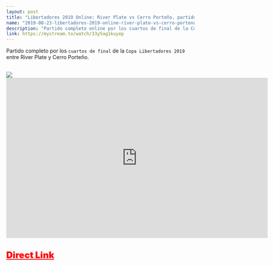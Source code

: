 ```yaml
---
layout: post
title: "Libertadores 2019 Online: River Plate vs Cerro Porteño, partido completo"
name: "2019-08-23-libertadores-2019-online-river-plate-vs-cerro-porteno-partido-completo.md"
description: "Partido completo online por los cuartos de final de la Copa Libertadores 2019 entre River Plate y Cerro Porteño"
link: https://mystream.to/watch/33y5ag1kuyep
---
```


Partido completo por los `cuartos de final` de la `Copa Libertadores 2019` entre River Plate y Cerro Porteño.

<br>

<img src="https://i.imgur.com/byWDf22.jpg" class="responsive-image" style="max-width: 2130px;">

<br>

<div class="embed-responsive embed-responsive-16by9">
  <iframe class="embed-responsive-item" src="https://embed.mystream.to/33y5ag1kuyep" scrolling="no" frameborder="0" width="700" height="430" allowfullscreen="true" webkitallowfullscreen="true" mozallowfullscreen="true"></iframe>
</div>


<br>

<a href="https://mystream.to/watch/33y5ag1kuyep" style="font-size: 24px;font-weight: 900;color: red;">Direct Link</a>
